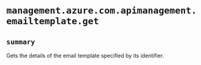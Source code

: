 # `management.azure.com.apimanagement.emailtemplate.get`

## `summary`
Gets the details of the email template specified by its identifier.


